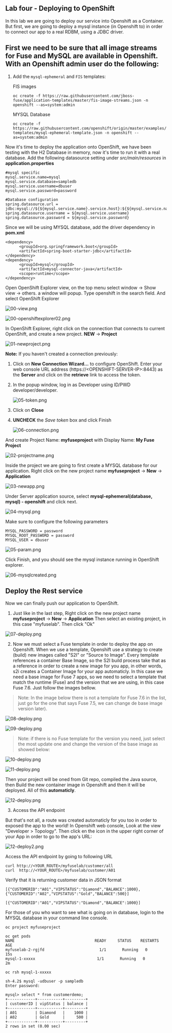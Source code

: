 ## Lab four - Deploying to OpenShift
In this lab we are going to deploy our service into Openshift as a Container. But first, we are going to deploy a mysql instance (in Openshift to) in order to connect our app to a real RDBM, using a JDBC driver.

## First we need to be sure that all image streams for Fuse and MySQL are available in Openshift. With an Openshift admin user do the following:

1. Add the `mysql-ephemeral` and `FIS` templates:

   FIS images
   ```
   oc create -f https://raw.githubusercontent.com/jboss-fuse/application-templates/master/fis-image-streams.json -n openshift --as=system:admin
   ```
   MYSQL Database
   ```
   oc create -f https://raw.githubusercontent.com/openshift/origin/master/examples/db-templates/mysql-ephemeral-template.json -n openshift --as=system:admin
   ```


Now it's time to deploy the application onto OpenShift, we have been testing with the H2 Database in memory, now it's time to run it with a real database. Add the following datasource setting under *src/main/resources* in **application.properties**

```
#mysql specific
mysql.service.name=mysql
mysql.service.database=sampledb
mysql.service.username=dbuser
mysql.service.password=password

#Database configuration
spring.datasource.url = jdbc:mysql://${${mysql.service.name}.service.host}:${${mysql.service.name}.service.port}/${mysql.service.database}
spring.datasource.username = ${mysql.service.username}
spring.datasource.password = ${mysql.service.password}
```

Since we will be using MYSQL database, add the driver dependency in **pom.xml**

```
<dependency>
      <groupId>org.springframework.boot</groupId>
      <artifactId>spring-boot-starter-jdbc</artifactId>
</dependency>
<dependency>
      <groupId>mysql</groupId>
      <artifactId>mysql-connector-java</artifactId>
      <scope>runtime</scope>
</dependency>
```


Open OpenShift Explorer view, on the top menu select window -> Show view -> others. a window will popup. Type openshift in the search field. And select OpenShift Explorer

![00-view.png](./img/00-view.png)

![00-openshiftexplorer02.png](./img/00-openshiftexplorer.png)

In OpenShift Explorer, right click on the connection that connects to current OpenShift, and create a new project. **NEW** -> **Project**

![01-newproject.png](./img/01-newproject.png)

**Note:** If you haven't created a connection previously:

1. Click on **New Connection Wizard...** to configure OpenShift. Enter your web console URL address (https://&lt;OPENSHIFT-SERVER-IP&gt;:8443) as the **Server** and click on the **retrieve** link to access the token.
1. In the popup window, log in as Developer using ID/PWD developer/developer.

    ![05-token.png](../img/05-token.png)

1. Click on **Close**
1. **UNCHECK** the *Save token* box and click Finish

    ![06-connection.png](../img/06-connection.png)

And create Project Name: **myfuseproject** with Display Name: **My Fuse Project**

![02-projectname.png](./img/02-projectname.png)

Inside the project we are going to first create a MYSQL database for our application. Right click on the new project name **myfuseproject** -> **New** -> **Application**

![03-newapp.png](./img/03-newapp.png)

Under Server application source, select **mysql-ephemeral(database, mysql) - openshift** and click next.

![04-mysql.png](./img/04-mysql.png)

Make sure to configure the following parameters

```
MYSQL_PASSWORD = password
MYSQL_ROOT_PASSWORD = password
MYSQL_USER = dbuser
```
![05-param.png](./img/05-param.png)

Click Finish, and you should see the mysql instance running in OpenShift explorer.

![06-mysqlcreated.png](./img/06-mysqlcreated.png)


## Deploy the Rest service
Now we can finally push our application to OpenShift. 
1. Just like in the last step,   Right click on the new project name **myfuseproject** -> **New** -> **Application**
Then select an existing project, in this case "myfuselab". Then click "Ok"

![07-deploy.png](./img/07-deploy.png)

2. Now we must select a Fuse template in order to deploy the app on Openshift. When we use a template, Openshift use a strategy to create (build) new images called "S2I" or "Source to Image". Every template references a container Base Image, so the S2I build process take that as a reference in order to create a new image for you app, in other words, s2i creates a Container Image for your app automaticly. In this case we need a base image for Fuse 7 apps, so we need to select a template that match the runtime (Fuse) and the version that we are using, in this case Fuse 7.6. Just follow the images bellow.

> Note: In the image below there is not a template for Fuse 7.6 in the list, just go for the one that says Fuse 7.5, we can change de base image version later).

![08-deploy.png](./img/08-deploy.png)

![09-deploy.png](./img/09-deploy.png)

> Note: if there is no Fuse template for the version you need, just select the most update one and change the version of the base image as showed below:

![10-deploy.png](./img/10-deploy.png)

![11-deploy.png](./img/11-deploy.png)

Then your project will be oned from Git repo, compiled the Java source, then Build the new container image in Openshift and then it will be deployed. All of this **automaticly**. 

![12-deploy.png](./img/12-deploy.png)

3. Access the API endpoint

But that's not all, a route was created automaticly for you too in order to exposed the app to the world! In Openshift web console, Look at the view "Developer > Topology". Then click en the icon in the upper right corner of your App in order to go to the app's URL:


![12-deploy2.png](./img/12-deploy.png)


Access the API endpoint by going to following URL

```
curl http://<YOUR_ROUTE>/myfuselab/customer/all
curl  http://<YOUR_ROUTE>/myfuselab/customer/A01
```

Verify that it is returning customer data in JSON format
```
[{"CUSTOMERID":"A01","VIPSTATUS":"Diamond","BALANCE":1000},{"CUSTOMERID":"A02","VIPSTATUS":"Gold","BALANCE":500}]

[{"CUSTOMERID":"A01","VIPSTATUS":"Diamond","BALANCE":1000}]
```

For those of you who want to see what is going on in database, login to the MYSQL database in your command line console.

```
oc project myfuseproject

oc get pods
NAME                                   READY     STATUS    RESTARTS   AGE
myfuselab-2-rgjfd  						 1/1       Running   0          15s
mysql-1-xxxxx                           1/1       Running   0          2m

oc rsh mysql-1-xxxxx

sh-4.2$ mysql -udbuser -p sampledb
Enter password:

mysql> select * from customerdemo;
+------------+-----------+---------+
| customerID | vipStatus | balance |
+------------+-----------+---------+
| A01        | Diamond   |    1000 |
| A02        | Gold      |     500 |
+------------+-----------+---------+
2 rows in set (0.00 sec)
```
